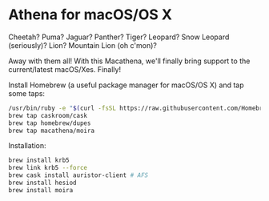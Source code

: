 Athena for macOS/OS X
=====================
Cheetah? Puma? Jaguar? Panther? Tiger? Leopard? Snow Leopard (seriously)? Lion?
Mountain Lion (oh c'mon)?

Away with them all! With this Macathena, we'll finally bring support to the
current/latest macOS/Xes. Finally!

Install Homebrew (a useful package manager for macOS/OS X) and tap some taps:
```sh
/usr/bin/ruby -e "$(curl -fsSL https://raw.githubusercontent.com/Homebrew/install/master/install)"
brew tap caskroom/cask
brew tap homebrew/dupes
brew tap macathena/moira
```

Installation:
```sh
brew install krb5
brew link krb5 --force
brew cask install auristor-client # AFS
brew install hesiod
brew install moira
```
